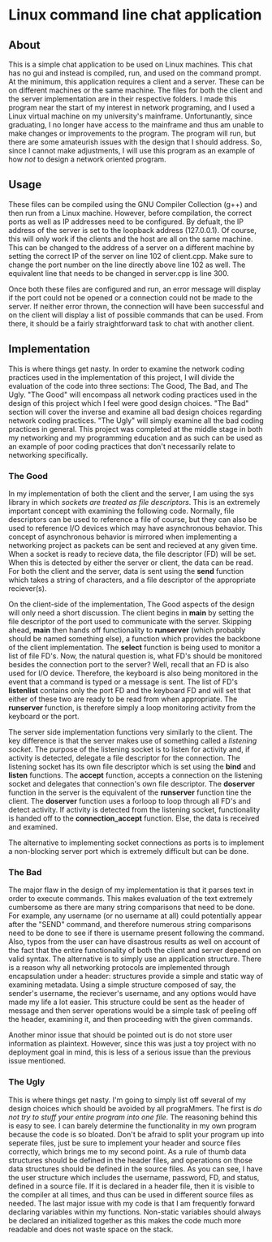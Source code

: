 # Linux command line chat application

## About

This is a simple chat application to be used on Linux machines. This chat has no gui and instead is compiled, run, and used on the command prompt. At the minimum, this application requires a client and a server. These can be on different machines or the same machine. The files for both the client  and the server implementation are in their respective folders. I made this program near the start of my interest in network programing, and I used a Linux virtual machine on my university's mainframe. Unfortunantly, since graduating, I no longer have access to the mainframe and thus am unable to make changes or improvements to the program. The program will run, but there are some amateurish issues with the design that I should address. So, since I cannot make adjustments, I will use this program as an example of how *not* to design a network oriented program.

## Usage

These files can be compiled using the GNU Compiler Collection (g++) and then run from a Linux machine. However, before compilation, the correct ports as well as IP addresses need to be configured. By defualt, the IP address of the server is set to the loopback address (127.0.0.1). Of course, this will only work if the clients and the host are all on the same machine. This can be changed to the address of a server on a different machine by setting the correct IP of the server on line 102 of client.cpp. Make sure to change the port number on the line directly above line 102 as well. The equivalent line that needs to be changed in server.cpp is line 300.

Once both these files are configured and run, an error message will display if the port could not be opened or a connection could not be made to the server. If neither error thrown, the connection will have been successful and on the client will display a list of possible commands that can be used. From there, it should be a fairly straightforward task to chat with another client.

## Implementation

This is where things get nasty. In order to examine the network coding practices used in the implementation of this project, I will divide the evaluation of the code into three sections: The Good, The Bad, and The Ugly. "The Good" will encompass all network coding practices used in the design of this project which I feel were good design choices. "The Bad" section will cover the inverse and examine all bad design choices regarding network coding practices. "The Ugly" will simply examine all the bad coding practices in general. This project was completed at the middle stage in both my networking and my programming education and as such can be used as an example of poor coding practices that don't necessarily relate to networking specifically.

### The Good

In my implementation of both the client and the server, I am using the sys library in which *sockets are treated as file descriptors*. This is an extremely important concept with examining the following code. Normally, file descriptors can be used to reference a file of course, but they can also be used to reference I/O devices which may have asynchronous behavior. This concept of asynchronous behavior is mirrored when implementing a networking project as packets can be sent and recieved at any given time. When a socket is ready to recieve data, the file descriptor (FD) will be set. When this is detected by either the server or client, the data can be read. For both the client and the server, data is sent using the **send** function which takes a string of characters, and a file descriptor of the appropriate reciever(s).

On the client-side of the implementation, The Good aspects of the design will only need a short discussion. The client begins in **main** by setting the file descriptor of the port used to communicate with the server. Skipping ahead, **main** then hands off functionality to **runserver** (which probably should be named something else), a function which provides the backbone of the client implementation. The **select** function is being used to monitor a list of file FD's. Now, the natural question is, what FD's should be monitored besides the connection port to the server? Well, recall that an FD is also used for I/O device. Therefore, the keyboard is also being monitored in the event that a command is typed or a message is sent. The list of FD's **listenlist** contains only the port FD and the keyboard FD and will set that either of these two are ready to be read from when appropriate. The **runserver** function, is therefore simply a loop monitoring activity from the keyboard or the port. 

The server side implementation functions very similarly to the client. The key difference is that the server makes use of something called a *listening socket*. The purpose of the listening socket is to listen for activity and, if activity is detected, delegate a file descriptor for the connection. The listening socket has its own file descriptor which is set using the **bind** and **listen** functions. The **accept** function, accepts a connection on the listening socket and delegates that connection's own file descriptor. The **doserver** function in the server is the equivalent of the **runserver** function tine the client. The **doserver** function uses a forloop to loop through all FD's and detect activity. If activity is detected from the listening socket, functionality is handed off to the **connection_accept** function. Else, the data is received and examined. 

The alternative to implementing socket connections as ports is to implement a non-blocking server port which is extremely difficult but can be done. 

### The Bad

The major flaw in the design of my implementation is that it parses text in order to execute commands. This makes evaluation of the text extremely cumbersome as there are many string comparisons that need to be done. For example, any username (or no username at all) could potentially appear after the "SEND" command, and therefore numerous string comparisons need to be done to see if there is username present following the command. Also, typos from the user can have disastrous results as well on account of the fact that the entire functionality of both the client and server depend on valid syntax. The alternative is to simply use an application structure. There is a reason why all networking protocols are implemented through encapsulation under a header: structures provide a simple and static way of examining metadata. Using a simple structure composed of say, the sender's username, the reciever's username, and any options would have made my life a lot easier. This structure could be sent as the header of message and then server operations would be a simple task of peeling off the header, examining it, and then proceeding with the given commands. 

Another minor issue that should be pointed out is do not store user information as plaintext. However, since this was just a toy project with no deployment goal in mind, this is less of a serious issue than the previous issue mentioned.

### The Ugly

This is where things get nasty. I'm going to simply list off several of my design choices which should be avoided by all prograMmers. The first is *do not try to stuff your entire program into one file*. The reasoning behind this is easy to see. I can barely determine the functionality in my own program because the code is so bloated. Don't be afraid to split your program up into seperate files, just be sure to implement your header and source files correctly, which brings me to my second point. As a rule of thumb data structures should be defined in the header files, and operations on those data structures should be defined in the source files. As you can see, I have the user structure which includes the username, password, FD, and status, defined in a source file. If it is declared in a header file, then it is visible to the compiler at all times, and thus can be used in different source files as needed. The last major issue with my code is that I am frequently forward declaring variables within my functions. Non-static variables should always be declared an initialized together as this makes the code much more readable and does not waste space on the stack.
